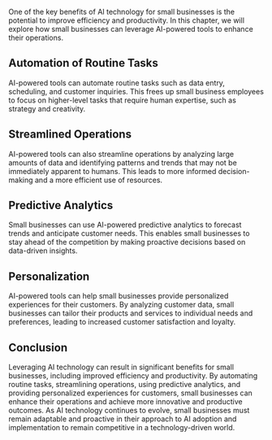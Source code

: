 
One of the key benefits of AI technology for small businesses is the potential to improve efficiency and productivity. In this chapter, we will explore how small businesses can leverage AI-powered tools to enhance their operations.

Automation of Routine Tasks
---------------------------

AI-powered tools can automate routine tasks such as data entry, scheduling, and customer inquiries. This frees up small business employees to focus on higher-level tasks that require human expertise, such as strategy and creativity.

Streamlined Operations
----------------------

AI-powered tools can also streamline operations by analyzing large amounts of data and identifying patterns and trends that may not be immediately apparent to humans. This leads to more informed decision-making and a more efficient use of resources.

Predictive Analytics
--------------------

Small businesses can use AI-powered predictive analytics to forecast trends and anticipate customer needs. This enables small businesses to stay ahead of the competition by making proactive decisions based on data-driven insights.

Personalization
---------------

AI-powered tools can help small businesses provide personalized experiences for their customers. By analyzing customer data, small businesses can tailor their products and services to individual needs and preferences, leading to increased customer satisfaction and loyalty.

Conclusion
----------

Leveraging AI technology can result in significant benefits for small businesses, including improved efficiency and productivity. By automating routine tasks, streamlining operations, using predictive analytics, and providing personalized experiences for customers, small businesses can enhance their operations and achieve more innovative and productive outcomes. As AI technology continues to evolve, small businesses must remain adaptable and proactive in their approach to AI adoption and implementation to remain competitive in a technology-driven world.
